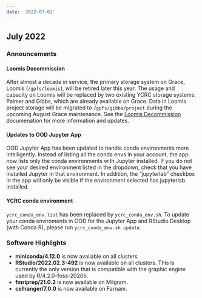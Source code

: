 ```yaml
---
date: '2022-07-01'
---
```


## July 2022

### Announcements

#### Loomis Decommission

After almost a decade in service, the primary storage system on Grace, Loomis (`/gpfs/loomis`), will be retired later this year. The usage and capacity on Loomis will be replaced by two existing YCRC storage systems, Palmer and Gibbs, which are already available on Grace. Data in Loomis project storage will be migrated to `/gpfs/gibbs/project` during the upcoming August Grace maintenance. See the [Loomis Decommission](/data/loomis-decommission/) documenation for more information and updates.

#### Updates to OOD Jupyter App

OOD Jupyter App has been updated to handle conda environments more intelligently. Instead of listing all the conda envs in your account, the app now lists only the conda environments with Jupyter installed. If you do not see your desired environment listed in the dropdown, check that you have installed Jupyter in that environment. In addition, the “jupyterlab” checkbox in the app will only be visible if the environment selected has jupyterlab installed. 

#### YCRC conda environment

`ycrc_conda_env.list` has been replaced by `ycrc_conda_env.sh`. To update your conda enviroments in OOD for the Jupyter App and RStudio Desktop (with Conda R), please run `ycrc_conda_env.sh update`.

### Software Highlights

- **miniconda/4.12.0** is now available on all clusters
- **RStudio/2022.02.3-492** is now available on all clusters. This is currently the only version that is compatible with the graphic engine used by R/4.2.0-foss-2020b.
- **fmriprep/21.0.2** is now available on Milgram.
- **cellranger/7.0.0** is now available on Farnam.